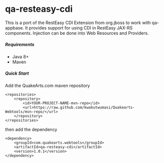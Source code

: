 # qa-resteasy-cdi

This is a port of the RestEasy CDI Extension from org.jboss to work with qa-appbase. It provides support for using CDI in RestEasy JAX-RS components. Injection can be done into Web Resources and Providers.

##### Requirements
* Java 8+
* Maven

##### Quick Start

Add the QuakeArts.com maven repository

```
<repositories>
    <repository>
        <id>YOUR-PROJECT-NAME-mvn-repo</id>
        <url>https://raw.github.com/kwakutwumasi/Quakearts-Webtools/mvn-repo/</url>
    </repository>
</repositories>

```

then add the dependency

```
<dependency>
	<groupId>com.quakearts.webtools</groupId>
	<artifactId>qa-resteasy-cdi</artifactId>
	<version>1.0.1</version>
</dependency>

```
